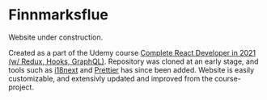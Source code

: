 # Finnmarksflue

Website under construction.

Created as a part of the Udemy course [Complete React Developer in 2021 (w/ Redux, Hooks, GraphQL)](https://www.udemy.com/course/complete-react-developer-zero-to-mastery/). 
Repository was cloned at an early stage, and tools such as [i18next](https://www.i18next.com/) and [Prettier](https://prettier.io/) has since been added. Website is easily customizable, and extensivly updated and improved from the course-project.
